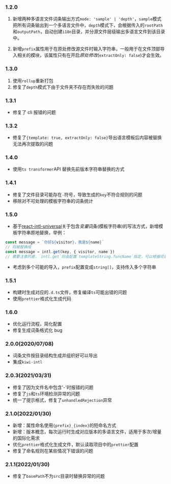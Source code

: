 ### 1.2.0

1. 新增两种多语言文件词条输出方式`mode: 'sample' | 'depth'`，`sample`模式把所有词条输出到一个多语言文件中，`depth`模式下，会根据传入的`rootPath`和`outputPath`，自动创建`i18n`目录，并分源文件层级输出多语言文件到该目录中。

2. 新增`prefix`属性用于在原处修改源文件时输入字符串，一般用于在文件顶部导入相关的模块，该属性只有在开启*原处修改*(`extractOnly: false`)才会生效。

### 1.3.0

1. 使用`rollup`重新打包
2. 修复了`depth`模式下由于文件夹不存在而失败的问题

### 1.3.1

- 修复了 cli 报错的问题

### 1.3.2

- 修复了`{template: true, extractOnly: false}`导出语言模板后内容被替换无法再次提取的问题

### 1.4.0

- 使用`ts transformer`API 替换先前版本字符串替换的方式

### 1.4.1

- 修复了文件目录可能存在`-`符号，导致生成的`key`不符合规则的问题
- 移除对不可处理的模板字符串的词条统计

### 1.5.0

- 基于[react-intl-universal](https://www.npmjs.com/package/react-intl-universal)关于包含*变量*词条(模板字符串)的写法方式，新增模板字符串原地替换，举例：

```js
const message = `你好${visitor}，我是${name}`
// 将被替换成
const message = intl.get(key, { visitor, name })
// 需要注意的是，`intl.get`将由配置`templateString.funcName`指定，可以根据项目不同选择封装适合的函数
```

- 考虑到多个可能的导入，`prefix`配置变成`string[]`，支持传入多个字符串

### 1.5.1

- 构建时生成对应的`.d.ts`文件，修复编译`ts`可能出错的问题
- 使用`prettier`格式化生成代码

### 1.6.0

- 优化运行流程，简化配置
- 修复生成词条格式化 bug

### 2.0.0(2020/07/08)

- 词条文件按目录结构生成并组织好可以导出
- 集成`kiwi-intl`

### 2.0.3(2021/03/31)

- 修复了因为文件名中包含'-'时报错的问题
- 修复了`js`和`ts`环境检测异常的问题
- 统一了提示格式，修复了`unhandledRejection`异常

### 2.1.0(2022/01/30)

- 新增：属性命名使用`{prefix}_{index}`的短命名方式
- 新增：版本概念，每次运行时生成对应版本的多语言文件，适用于多次/增量的国际化需求
- 优化`prettier`格式化生成文件，默认读取项目中的`prettier`配置
- 修复了命名规则在某些情况下错误的问题

### 2.1.1(2022/01/30)

- 修复了`basePath`不为`src`目录时替换异常的问题
